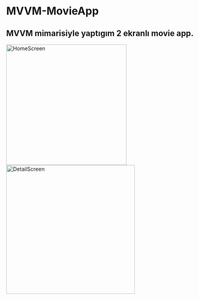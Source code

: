 # MVVM-MovieApp
## MVVM mimarisiyle yaptıgım 2 ekranlı movie app.

<img width="321" alt="HomeScreen" src="https://user-images.githubusercontent.com/107872054/213938843-9429212b-4a1a-4dbf-b3de-4387434274d5.png">
<img width="343" alt="DetailScreen" src="https://user-images.githubusercontent.com/107872054/213938781-dce53b53-0c21-44b3-828c-f34db0863669.png">



